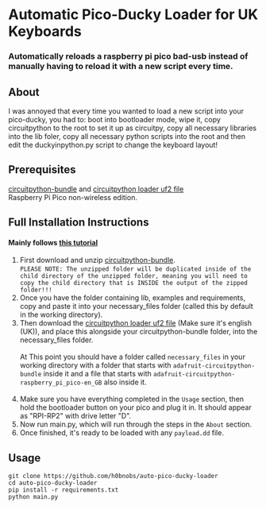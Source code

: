 # Automatic Pico-Ducky Loader for UK Keyboards
### Automatically reloads a raspberry pi pico bad-usb instead of manually having to reload it with a new script every time.
## About
I was annoyed that every time you wanted to load a new script into your pico-ducky, you had to: boot into bootloader mode, wipe it, copy circuitpython to the root to set it up as circuitpy, copy all necessary libraries into the lib foler, copy all necessary python scripts into the root and then edit the duckyinpython.py script to change the keyboard layout!
## Prerequisites
[circuitpython-bundle](https://circuitpython.org/board/raspberry_pi_pico/) and [circuitpython loader uf2 file](https://github.com/adafruit/Adafruit_CircuitPython_Bundle/releases)
<br>Raspberry Pi Pico non-wireless edition.


## Full Installation Instructions
#### Mainly follows [this tutorial](https://github.com/dbisu/pico-ducky/tree/main?tab=readme-ov-file#full-install-instructions)

1. First download and unzip [circuitpython-bundle](https://circuitpython.org/board/raspberry_pi_pico/).<br>`
PLEASE NOTE: The unzipped folder will be duplicated inside of the child directory of the unzipped folder, meaning you will need to copy the child directory that is INSIDE the output of the zipped folder!!!
`
2. Once you have the folder containing lib, examples and requirements, copy and paste it into your necessary_files folder (called this by default in the working directory).
3. Then download the [circuitpython loader uf2 file](https://github.com/adafruit/Adafruit_CircuitPython_Bundle/releases) (Make sure it's english (UK)), and place this alongside your circuitpython-bundle folder, into the necessary_files folder.
<br><br>At This point you should have a folder called `necessary_files` in your working directory with a folder that starts with `adafruit-circuitpython-bundle` inside it and a file that starts with `adafruit-circuitpython-raspberry_pi_pico-en_GB` also inside it.<br><br>
4. Make sure you have everything completed in the `Usage` section, then hold the bootloader button on your pico and plug it in. It should appear as "RPI-RP2" with drive letter "D".
5. Now run main.py, which will run through the steps in the `About` section.
6. Once finished, it's ready to be loaded with any `payload.dd` file.

## Usage
````
git clone https://github.com/h0bnobs/auto-pico-ducky-loader
cd auto-pico-ducky-loader
pip install -r requirements.txt
python main.py
````